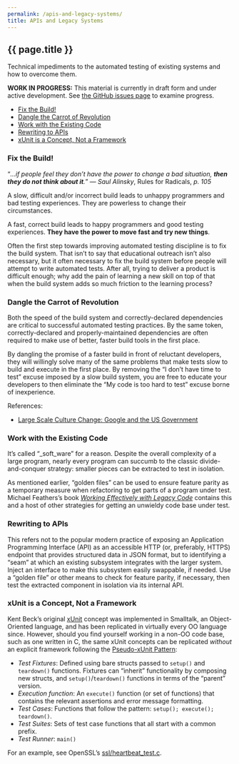 ```yaml
---
permalink: /apis-and-legacy-systems/
title: APIs and Legacy Systems
---
```

## {{ page.title }}

Technical impediments to the automated testing of existing systems and how
to overcome them.

**WORK IN PROGRESS:** This material is currently in draft form and under
active development. See [the GitHub issues
page](https://github.com/18F/automated-testing-playbook/issues) to examine
progress.

- [Fix the Build!](#fix-the-build)
- [Dangle the Carrot of Revolution](#revolution)
- [Work with the Existing Code](#work-with-the-existing-code)
- [Rewriting to APIs](#rewriting-to-apis)
- [xUnit is a Concept, Not a Framework](#xunit)

### <a name="fix-the-build"></a>Fix the Build!

“_...if people feel they don’t have the power to change a bad situation,
**then they do not think about it**._” — _Saul Alinsky_, Rules for Radicals,
_p. 105_

A slow, difficult and/or incorrect build leads to unhappy programmers and bad
testing experiences. They are powerless to change their circumstances.

A fast, correct build leads to happy programmers and good testing experiences.
**They have the power to move fast and try new things**.

Often the first step towards improving automated testing discipline is to fix
the build system. That isn’t to say that educational outreach isn’t also
necessary, but it often necessary to fix the build system before people will
attempt to write automated tests. After all, trying to deliver a product is
difficult enough; why add the pain of learning a new skill on top of that when
the build system adds so much friction to the learning process?

### <a name="revolution"></a>Dangle the Carrot of Revolution

Both the speed of the build system and correctly-declared dependencies are
critical to successful automated testing practices. By the same token,
correctly-declared and properly-maintained dependencies are often required to
make use of better, faster build tools in the first place.

By dangling the promise of a faster build in front of reluctant developers,
they will willingly solve many of the same problems that make tests slow to
build and execute in the first place. By removing the “I don’t have time to
test” excuse imposed by a slow build system, you are free to educate your
developers to then eliminate the “My code is too hard to test” excuse borne of
inexperience.

References:

- [Large Scale Culture Change: Google and the US
  Government](https://18f.gsa.gov/2014/12/11/large-scale-development-culture-change/)

### <a name="work-with-the-existing-code"></a>Work with the Existing Code

It’s called “_soft_ware” for a reason. Despite the overall complexity of a
large program, nearly every program can succumb to the classic
divide-and-conquer strategy: smaller pieces can be extracted to test in
isolation.

As mentioned earlier, “golden files” can be used to ensure feature parity as a
temporary measure when refactoring to get parts of a program under test.
Michael Feathers’s book _[Working Effectively with Legacy
Code](http://www.amazon.com/Working-Effectively-Legacy-Michael-Feathers/dp/0131177052/)_
contains this and a host of other strategies for getting an unwieldy code base
under test.

### <a name="rewriting-to-apis"></a>Rewriting to APIs

This refers not to the popular modern practice of exposing an Application
Programming Interface (API) as an accessible HTTP (or, preferably, HTTPS)
endpoint that provides structured data in JSON format, but to identifying a
“seam” at which an existing subsystem integrates with the larger system.
Inject an interface to make this subsystem easily swappable, if needed. Use a
“golden file” or other means to check for feature parity, if necessary, then
test the extracted component in isolation via its internal API.

### <a name="xunit"></a>xUnit is a Concept, Not a Framework

Kent Beck’s original [xUnit](http://www.xprogramming.com/testfram.htm) concept
was implemented in Smalltalk, an Object-Oriented language, and has been
replicated in virtually every OO language since. However, should you find
yourself working in a non-OO code base, such as one written in C, the same
xUnit concepts can be replicated _without_ an explicit framework following the
[Pseudo-xUnit
Pattern](http://mike-bland.com/2014/06/05/pseudo-xunit-pattern.html):

- *Test Fixtures*: Defined using bare structs passed to `setup()` and
  `teardown()` functions. Fixtures can “inherit” functionality by composing
  new structs, and `setup()`/`teardown()` functions in terms of the “parent”
  version.
- *Execution function*: An `execute()` function (or set of functions) that
  contains the relevant assertions and error message formatting.
- *Test Cases*: Functions that follow the pattern: `setup(); execute();
  teardown()`.
- *Test Suites*: Sets of test case functions that all start with a common
  prefix.
- *Test Runner*: `main()`

For an example, see OpenSSL’s
[ssl/heartbeat_test.c](https://github.com/openssl/openssl/blob/master/ssl/heartbeat_test.c).
